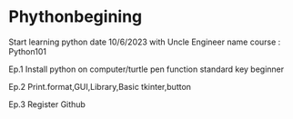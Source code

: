 # Phythonbegining
Start learning python date 10/6/2023 with Uncle Engineer name course : Python101


Ep.1 Install python on computer/turtle pen function standard key beginner


Ep.2 Print.format,GUI,Library,Basic tkinter,button


Ep.3 Register Github
